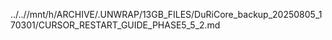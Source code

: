 ../..//mnt/h/ARCHIVE/.UNWRAP/13GB_FILES/DuRiCore_backup_20250805_170301/CURSOR_RESTART_GUIDE_PHASE5_5_2.md